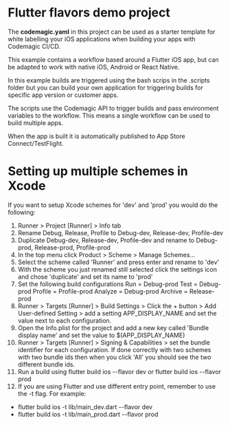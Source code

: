 # Flutter flavors demo project

The **codemagic.yaml** in this project can be used as a starter template for white labelling your iOS applications when building your apps with Codemagic CI/CD.

This example contains a workflow based around a Flutter iOS app, but can be adapted to work with native iOS, Android or React Native.

In this example builds are triggered using the bash scrips in the .scripts folder but you can build your own application for triggering builds for specific app version or customer apps.

The scripts use the Codemagic API to trigger builds and pass environment variables to the workflow. This means a single workflow can be used to build multiple apps.

When the app is built it is automatically published to App Store Connect/TestFlight.

# Setting up multiple schemes in Xcode

If you want to setup Xcode schemes for 'dev' and 'prod' you would do the following:

1. Runner > Project [Runner] > Info tab
2. Rename Debug, Release, Profile to Debug-dev, Release-dev, Profile-dev
3. Duplicate Debug-dev, Release-dev, Profile-dev and rename to Debug-prod, Release-prod, Profile-prod
4. In the top menu click Product > Scheme > Manage Schemes...
5. Select the scheme called 'Runner' and press enter and rename to 'dev'
6. With the scheme you just renamed still selected click the settings icon and chose 'duplicate' and set its name to 'prod'
7. Set the following build configurations
    Run = Debug-prod
    Test = Debug-prod
    Profile = Profile-prod
    Analyze = Debug-prod
    Archive = Release-prod
8. Runner > Targets [Runner] > Build Settings > Click the + button > Add User-defined Setting > add a setting APP_DISPLAY_NAME and set the value next to each configuration.
9. Open the Info.plist for the project and add a new key called 'Bundle display name' and set the value to $(APP_DISPLAY_NAME)
10. Runner > Targets [Runner] > Signing & Capabilities > set the bundle identifier for each configuration. If done correctly with two schemes with two bundle ids then when you click 'All' you should see the two different bundle ids.
11. Run a build using flutter build ios --flavor dev or flutter build ios --flavor prod 
12. If you are using Flutter and use different entry point, remember to use the -t flag. For example:

- flutter build ios -t lib/main_dev.dart  --flavor dev
- flutter build ios -t lib/main_prod.dart  --flavor prod

